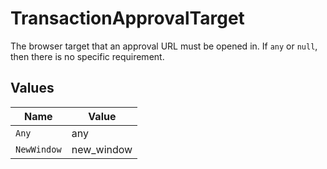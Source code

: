 # TransactionApprovalTarget

The browser target that an approval URL must be opened in. If `any` or `null`, then there is no specific requirement.


## Values

| Name        | Value       |
| ----------- | ----------- |
| `Any`       | any         |
| `NewWindow` | new_window  |